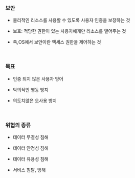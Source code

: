 ### 보안

- 물리적인 리소스를 사용할 수 있도록 사용자 인증을 보장하는 것

- 보호: 적당한 권한이 있는 사용자에게만 리소스를 열어주는 것

- 즉,OS에서 보안이란 액세스 권한을 제어하는 것

<br/>

### 목표

- 인증 되지 않은 사용자 방어

- 악의적인 행동 방지

- 의도치않은 오사용 방지

<br/>

### 위협의 종류

- 데이터 무결성 침해

- 데이터 안정성 침해

- 데이터 유용성 침해

- 서비스 침탈, 방해

<br/>

<br/>

